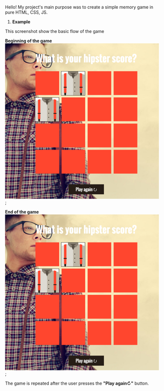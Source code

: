 Hello!
My project's main purpose was to create a simple memory game in pure HTML, CSS, JS.

1. **Example**

This screenshot show the basic flow of the game

**Beginning of the game**
![screenshot_1](readme_files/screenshot_1.png);

**End of the game**
![screenshot_2](readme_files/screenshot_2.png);

The game is repeated after the user presses the **"Play again↻"** button.
